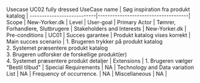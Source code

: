 Usecase UC02 fully dressed
UseCase name               | Søg inspiration fra produkt katalog |
---------------------------|-------------------------------------|
Scope                      | New-Yorker.dk                       |
Level                      | User-goal                           |
Primary Actor              | Tømrer, Forhandlere, Slutbrugere    |
Stakeholders and Interests | New-Yorker.dk                       |
Pre-conditions             | UC01                                |
Succes garantee            | Produkt katalog vises korrekt       |
Main succes scenario       | 1. Brugeren trykker på produkt katalog <br> 2. Systemet præsentere produkt katalog <br> 3. Brugeren udforsker de forskellige produkt(er) <br> 4. Systemet præsentere produkt detaljer |
Extensions                 | 1. Brugeren vælger "Bestil tilbud"  |
Special Requirements       | NA                                  |
Technology and Data variation List | NA                          |
Frequency of occurrence.   | NA                                  |
Miscellaneous              | NA                                  |
